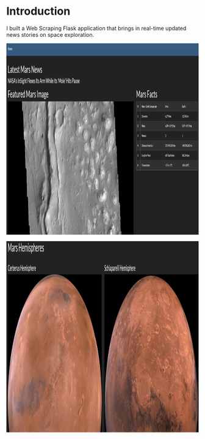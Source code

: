 # Introduction

I built a Web Scraping Flask application that brings in real-time updated news stories on space exploration. 

<p align="center">
  <img width="800" height="500" src="ws1.png">
</p>

<p align="center">
  <img width="800" height="500" src="ws2.png">
</p>
